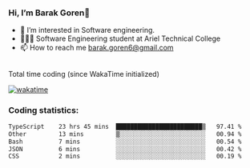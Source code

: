 ###  Hi, I’m Barak Goren👋
- 👀 I’m interested in Software engineering.
- 👨🏼‍🎓 Software Engineering student at Ariel Technical College
- 📫 How to reach me barak.goren6@gmail.com
##
Total time coding (since WakaTime initialized)

[![wakatime](https://wakatime.com/badge/user/5cc5ec80-a806-4ca2-a704-db29274e48cd.svg)](https://wakatime.com/@5cc5ec80-a806-4ca2-a704-db29274e48cd)

   
### Coding statistics:

<!--START_SECTION:waka-->

```txt
TypeScript    23 hrs 45 mins  ████████████████████████▒   97.41 %
Other         13 mins         ▒░░░░░░░░░░░░░░░░░░░░░░░░   00.94 %
Bash          7 mins          ░░░░░░░░░░░░░░░░░░░░░░░░░   00.54 %
JSON          6 mins          ░░░░░░░░░░░░░░░░░░░░░░░░░   00.42 %
CSS           2 mins          ░░░░░░░░░░░░░░░░░░░░░░░░░   00.19 %
```

<!--END_SECTION:waka-->

<!---
barakgoren/barakgoren is a ✨ special ✨ repository because its `README.md` (this file) appears on your GitHub profile.
You can click the Preview link to take a look at your changes.
--->
